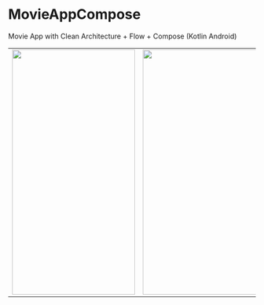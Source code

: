 # MovieAppCompose
Movie App with Clean Architecture + Flow + Compose (Kotlin Android)
 
<table>

<tr>

  <td>
<img src="https://github.com/sedanuronderr/MovieAppCompose/assets/56538177/02f8accf-3365-4978-9d97-38e08b390817"  width="250" height="500">
</td>
    
   <td>
<img src="https://github.com/sedanuronderr/MovieAppCompose/assets/56538177/789d3f51-63cd-4139-9dfe-b160b8f4fae4" width="250" height="500">
    </td>
     
   <td>
<img src="https://github.com/sedanuronderr/MovieAppCompose/assets/56538177/6a340219-9c72-42d0-8fe5-61736ad8035f"  width="250" height="500">
    </td>
    


</tr>


   
  </table>
  
